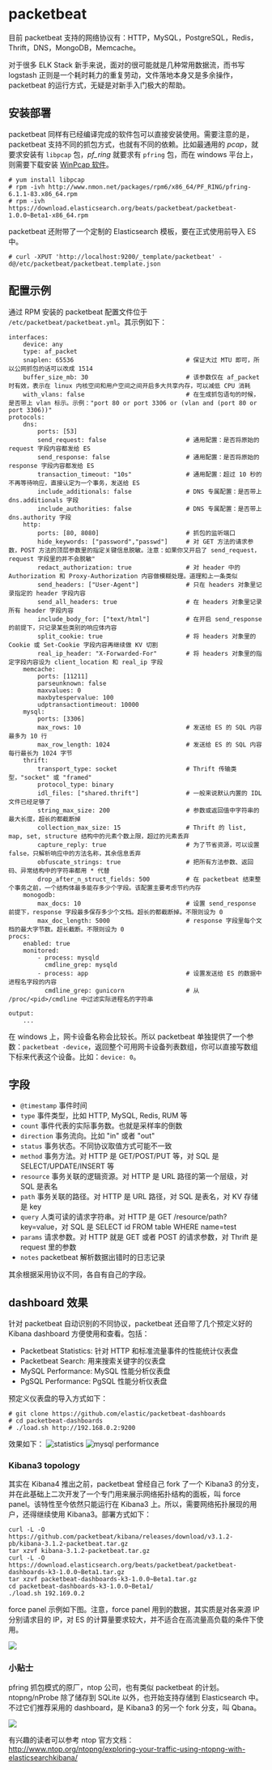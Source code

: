 # packetbeat

目前 packetbeat 支持的网络协议有：HTTP，MySQL，PostgreSQL，Redis，Thrift，DNS，MongoDB，Memcache。

对于很多 ELK Stack 新手来说，面对的很可能就是几种常用数据流，而书写 logstash 正则是一个耗时耗力的重复劳动，文件落地本身又是多余操作，packetbeat 的运行方式，无疑是对新手入门极大的帮助。

## 安装部署

packetbeat 同样有已经编译完成的软件包可以直接安装使用。需要注意的是，packetbeat 支持不同的抓包方式，也就有不同的依赖。比如最通用的 *pcap*，就要求安装有 `libpcap` 包，*pf_ring* 就要求有 `pfring` 包，而在 windows 平台上，则需要下载安装 [WinPcap 软件](http://www.winpcap.org/install/default.htm)。

```
# yum install libpcap
# rpm -ivh http://www.nmon.net/packages/rpm6/x86_64/PF_RING/pfring-6.1.1-83.x86_64.rpm
# rpm -ivh https://download.elasticsearch.org/beats/packetbeat/packetbeat-1.0.0~Beta1-x86_64.rpm
```

packetbeat 还附带了一个定制的 Elasticsearch 模板，要在正式使用前导入 ES 中。

```
# curl -XPUT 'http://localhost:9200/_template/packetbeat' -d@/etc/packetbeat/packetbeat.template.json
```

## 配置示例

通过 RPM 安装的 packetbeat 配置文件位于 `/etc/packetbeat/packetbeat.yml`。其示例如下：

```
interfaces:
    device: any
    type: af_packet
    snaplen: 65536                               # 保证大过 MTU 即可，所以公网抓包的话可以改成 1514
    buffer_size_mb: 30                           # 该参数仅在 af_packet 时有效，表示在 linux 内核空间和用户空间之间开启多大共享内存，可以减低 CPU 消耗
    with_vlans: false                            # 在生成抓包语句的时候，是否带上 vlan 标示。示例："port 80 or port 3306 or (vlan and (port 80 or port 3306))"
protocols:
    dns:
        ports: [53]
        send_request: false                      # 通用配置：是否将原始的 request 字段内容都发给 ES
        send_response: false                     # 通用配置：是否将原始的 response 字段内容都发给 ES
        transaction_timeout: "10s"               # 通用配置：超过 10 秒的不再等待响应，直接认定为一个事务，发送给 ES
        include_additionals: false               # DNS 专属配置：是否带上 dns.additionals 字段
        include_authorities: false               # DNS 专属配置：是否带上 dns.authority 字段
    http:
        ports: [80, 8080]                        # 抓包的监听端口
        hide_keywords: ["password","passwd"]     # 对 GET 方法的请求参数，POST 方法的顶层参数里的指定关键信息脱敏。注意：如果你又开启了 send_request，request 字段里的并不会脱敏"
        redact_authorization: true               # 对 header 中的 Authorization 和 Proxy-Authorization 内容做模糊处理。道理和上一条类似
        send_headers: ["User-Agent"]             # 只在 headers 对象里记录指定的 header 字段内容
        send_all_headers: true                   # 在 headers 对象里记录所有 header 字段内容
        include_body_for: ["text/html"]          # 在开启 send_response 的前提下，只记录某些类别的响应体内容
        split_cookie: true                       # 将 headers 对象里的 Cookie 或 Set-Cookie 字段内容再继续做 KV 切割
        real_ip_header: "X-Forwarded-For"        # 将 headers 对象里的指定字段内容设为 client_location 和 real_ip 字段
    memcache:
        ports: [11211]
        parseunknown: false
        maxvalues: 0
        maxbytespervalue: 100
        udptransactiontimeout: 10000
    mysql:
        ports: [3306]
        max_rows: 10                             # 发送给 ES 的 SQL 内容最多为 10 行
        max_row_length: 1024                     # 发送给 ES 的 SQL 内容每行最长为 1024 字节
    thrift:
        transport_type: socket                   # Thrift 传输类型，"socket" 或 "framed"
        protocol_type: binary
        idl_files: ["shared.thrift"]             # 一般来说默认内置的 IDL 文件已经足够了
        string_max_size: 200                     # 参数或返回值中字符串的最大长度，超长的都截断掉
        collection_max_size: 15                  # Thrift 的 list, map, set, structure 结构中的元素个数上限，超过的元素丢弃
        capture_reply: true                      # 为了节省资源，可以设置 false，只解析响应中的方法名称，其余信息丢弃
        obfuscate_strings: true                  # 把所有方法参数、返回码、异常结构中的字符串都用 * 代替
        drop_after_n_struct_fields: 500          # 在 packetbeat 结束整个事务之前，一个结构体最多能存多少个字段。该配置主要考虑节约内存
    monogodb:
        max_docs: 10                             # 设置 send_response 前提下，response 字段最多保存多少个文档。超长的都截断掉。不限则设为 0
        max_doc_length: 5000                     # response 字段里每个文档的最大字节数。超长截断。不限则设为 0
procs:
    enabled: true
    monitored:
        - process: mysqld
          cmdline_grep: mysqld
        - process: app                           # 设置发送给 ES 的数据中进程名字段的内容
          cmdline_grep: gunicorn                 # 从 /proc/<pid>/cmdline 中过滤实际进程名的字符串

output:
    ...
```

在 windows 上，网卡设备名称会比较长。所以 packetbeat 单独提供了一个参数：`packetbeat -device`，返回整个可用网卡设备列表数组，你可以直接写数组下标来代表这个设备。比如：`device: 0`。

## 字段

* `@timestamp` 事件时间
* `type` 事件类型，比如 HTTP, MySQL, Redis, RUM 等
* `count` 事件代表的实际事务数。也就是采样率的倒数
* `direction` 事务流向。比如 "in" 或者 "out"
* `status` 事务状态。不同协议取值方式可能不一致
* `method` 事务方法。对 HTTP 是 GET/POST/PUT 等，对 SQL 是 SELECT/UPDATE/INSERT 等
* `resource` 事务关联的逻辑资源。对 HTTP 是 URL 路径的第一个层级，对 SQL 是表名
* `path` 事务关联的路径。对 HTTP 是 URL 路径，对 SQL 是表名，对 KV 存储是 key
* `query` 人类可读的请求字符串。对 HTTP 是 GET /resource/path?key=value，对 SQL 是 SELECT id FROM table WHERE name=test
* `params` 请求参数。对 HTTP 就是 GET 或者 POST 的请求参数，对 Thrift 是 request 里的参数
* `notes` packetbeat 解析数据出错时的日志记录

其余根据采用协议不同，各自有自己的字段。

## dashboard 效果

针对 packetbeat 自动识别的不同协议，packetbeat 还自带了几个预定义好的 Kibana dashboard 方便使用和查看。包括：

* Packetbeat Statistics: 针对 HTTP 和标准流量事件的性能统计仪表盘
* Packetbeat Search: 用来搜索关键字的仪表盘
* MySQL Performance: MySQL 性能分析仪表盘
* PgSQL Performance: PgSQL 性能分析仪表盘

预定义仪表盘的导入方式如下：

```
# git clone https://github.com/elastic/packetbeat-dashboards
# cd packetbeat-dashboards
# ./load.sh http://192.168.0.2:9200
```

效果如下：
![statistics](https://github.com/elastic/packetbeat-dashboards/raw/master/screenshots/Packetbeat-statistics.png)
![mysql performance](https://github.com/elastic/packetbeat-dashboards/raw/master/screenshots/MySql-performance.png)

### Kibana3 topology

其实在 Kibana4 推出之前，packetbeat 曾经自己 fork 了一个 Kibana3 的分支，并在此基础上二次开发了一个专门用来展示网络拓扑结构的面板，叫 force panel。该特性至今依然只能运行在 Kibana3 上。所以，需要网络拓扑展现的用户，还得继续使用 Kibana3。部署方式如下：

```
curl -L -O https://github.com/packetbeat/kibana/releases/download/v3.1.2-pb/kibana-3.1.2-packetbeat.tar.gz
tar xzvf kibana-3.1.2-packetbeat.tar.gz
curl -L -O https://download.elasticsearch.org/beats/packetbeat/packetbeat-dashboards-k3-1.0.0~Beta1.tar.gz
tar xzvf packetbeat-dashboards-k3-1.0.0~Beta1.tar.gz
cd packetbeat-dashboards-k3-1.0.0~Beta1/
./load.sh 192.169.0.2
```

force panel 示例如下图。注意，force panel 用到的数据，其实质是对各来源 IP 分别请求目的 IP，对 ES 的计算量要求较大，并不适合在高流量高负载的条件下使用。

![](https://www.elastic.co/guide/en/beats/packetbeat/current/images/topology_map.png)

### 小贴士

pfring 抓包模式的原厂，ntop 公司，也有类似 packetbeat 的计划。ntopng/nProbe 除了储存到 SQLite 以外，也开始支持存储到 Elasticsearch 中。不过它们推荐采用的 dashboard，是 Kibana3 的另一个 fork 分支，叫 Qbana。

![](http://www.ntop.org/wp-content/uploads/2015/06/687474703a2f2f692e696d6775722e636f6d2f396758544b43642e706e67.png)

有兴趣的读者可以参考 ntop 官方文档：<http://www.ntop.org/ntopng/exploring-your-traffic-using-ntopng-with-elasticsearchkibana/>
